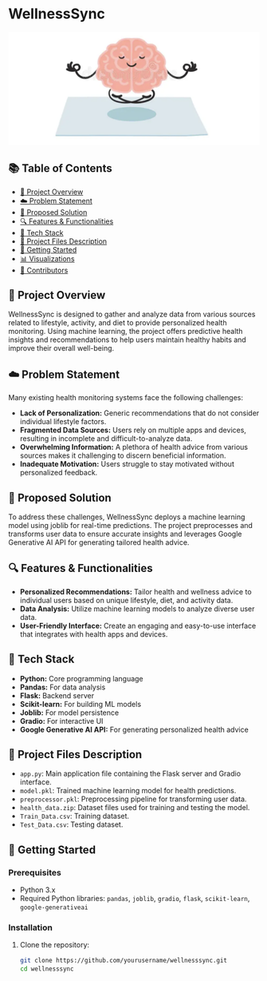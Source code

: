 # WellnessSync

![WellnessSync](https://github.com/CoppsySK/wellnessSync/blob/main/wellness.png)

## 📚 Table of Contents
- [📝 Project Overview](#-project-overview)
- [☁️ Problem Statement](#-problem-statement)
- [💾 Proposed Solution](#-proposed-solution)
- [🔍 Features & Functionalities](#-features--functionalities)
- [📖 Tech Stack](#-tech-stack)
- [📜 Project Files Description](#-project-files-description)
- [🔸 Getting Started](#-getting-started)
- [📊 Visualizations](#-visualizations)
- [👥 Contributors](#-contributors)

## 📝 Project Overview
WellnessSync is designed to gather and analyze data from various sources related to lifestyle, activity, and diet to provide personalized health monitoring. Using machine learning, the project offers predictive health insights and recommendations to help users maintain healthy habits and improve their overall well-being.

## ☁️ Problem Statement
Many existing health monitoring systems face the following challenges:
- **Lack of Personalization:** Generic recommendations that do not consider individual lifestyle factors.
- **Fragmented Data Sources:** Users rely on multiple apps and devices, resulting in incomplete and difficult-to-analyze data.
- **Overwhelming Information:** A plethora of health advice from various sources makes it challenging to discern beneficial information.
- **Inadequate Motivation:** Users struggle to stay motivated without personalized feedback.

## 💾 Proposed Solution
To address these challenges, WellnessSync deploys a machine learning model using joblib for real-time predictions. The project preprocesses and transforms user data to ensure accurate insights and leverages Google Generative AI API for generating tailored health advice.

## 🔍 Features & Functionalities
- **Personalized Recommendations:** Tailor health and wellness advice to individual users based on unique lifestyle, diet, and activity data.
- **Data Analysis:** Utilize machine learning models to analyze diverse user data.
- **User-Friendly Interface:** Create an engaging and easy-to-use interface that integrates with health apps and devices.

## 📖 Tech Stack
- **Python:** Core programming language
- **Pandas:** For data analysis
- **Flask:** Backend server
- **Scikit-learn:** For building ML models
- **Joblib:** For model persistence
- **Gradio:** For interactive UI
- **Google Generative AI API:** For generating personalized health advice

## 📜 Project Files Description
- `app.py`: Main application file containing the Flask server and Gradio interface.
- `model.pkl`: Trained machine learning model for health predictions.
- `preprocessor.pkl`: Preprocessing pipeline for transforming user data.
- `health_data.zip`: Dataset files used for training and testing the model.
- `Train_Data.csv`: Training dataset.
- `Test_Data.csv`: Testing dataset.

## 🔸 Getting Started
### Prerequisites
- Python 3.x
- Required Python libraries: `pandas`, `joblib`, `gradio`, `flask`, `scikit-learn`, `google-generativeai`

### Installation
1. Clone the repository:
   ```bash
   git clone https://github.com/yourusername/wellnesssync.git
   cd wellnesssync

